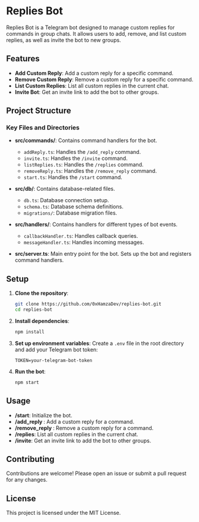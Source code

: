 # Replies Bot

Replies Bot is a Telegram bot designed to manage custom replies for commands in group chats. It allows users to add, remove, and list custom replies, as well as invite the bot to new groups.

## Features

- **Add Custom Reply**: Add a custom reply for a specific command.
- **Remove Custom Reply**: Remove a custom reply for a specific command.
- **List Custom Replies**: List all custom replies in the current chat.
- **Invite Bot**: Get an invite link to add the bot to other groups.

## Project Structure

### Key Files and Directories

- **src/commands/**: Contains command handlers for the bot.
  - `addReply.ts`: Handles the `/add_reply` command.
  - `invite.ts`: Handles the `/invite` command.
  - `listReplies.ts`: Handles the `/replies` command.
  - `removeReply.ts`: Handles the `/remove_reply` command.
  - `start.ts`: Handles the `/start` command.

- **src/db/**: Contains database-related files.
  - `db.ts`: Database connection setup.
  - `schema.ts`: Database schema definitions.
  - `migrations/`: Database migration files.

- **src/handlers/**: Contains handlers for different types of bot events.
  - `callbackHandler.ts`: Handles callback queries.
  - `messageHandler.ts`: Handles incoming messages.

- **src/server.ts**: Main entry point for the bot. Sets up the bot and registers command handlers.

## Setup

1. **Clone the repository**:
    ```sh
    git clone https://github.com/0xHamzaDev/replies-bot.git
    cd replies-bot
    ```

2. **Install dependencies**:
    ```sh
    npm install
    ```

3. **Set up environment variables**:
    Create a `.env` file in the root directory and add your Telegram bot token:
    ```
    TOKEN=your-telegram-bot-token
    ```

4. **Run the bot**:
    ```sh
    npm start
    ```

## Usage

- **/start**: Initialize the bot.
- **/add_reply <command> <reply>**: Add a custom reply for a command.
- **/remove_reply <command>**: Remove a custom reply for a command.
- **/replies**: List all custom replies in the current chat.
- **/invite**: Get an invite link to add the bot to other groups.

## Contributing

Contributions are welcome! Please open an issue or submit a pull request for any changes.

## License

This project is licensed under the MIT License.
